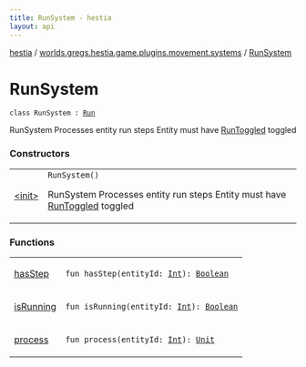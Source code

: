 ```yaml
---
title: RunSystem - hestia
layout: api
---
```


<div class='api-docs-breadcrumbs'><a href="../../index.html">hestia</a> / <a href="../index.html">worlds.gregs.hestia.game.plugins.movement.systems</a> / <a href="./index.html">RunSystem</a></div>

# RunSystem

<div class="signature"><code><span class="keyword">class </span><span class="identifier">RunSystem</span>&nbsp;<span class="symbol">:</span>&nbsp;<a href="../../worlds.gregs.hestia.game.api.movement/-run/index.html"><span class="identifier">Run</span></a></code></div>

RunSystem
Processes entity run steps
Entity must have <a href="../../worlds.gregs.hestia.game.plugins.movement.components/-run-toggled/index.html">RunToggled</a> toggled

### Constructors

<table class="api-docs-table">
<tbody>
<tr>
<td markdown="1">

<a href="-init-.html">&lt;init&gt;</a>


</td>
<td markdown="1">
<div class="signature"><code><span class="identifier">RunSystem</span><span class="symbol">(</span><span class="symbol">)</span></code></div>

RunSystem
Processes entity run steps
Entity must have <a href="../../worlds.gregs.hestia.game.plugins.movement.components/-run-toggled/index.html">RunToggled</a> toggled


</td>
</tr>
</tbody>
</table>

### Functions

<table class="api-docs-table">
<tbody>
<tr>
<td markdown="1">

<a href="has-step.html">hasStep</a>


</td>
<td markdown="1">
<div class="signature"><code><span class="keyword">fun </span><span class="identifier">hasStep</span><span class="symbol">(</span><span class="parameterName" id="worlds.gregs.hestia.game.plugins.movement.systems.RunSystem$hasStep(kotlin.Int)/entityId">entityId</span><span class="symbol">:</span>&nbsp;<a href="https://kotlinlang.org/api/latest/jvm/stdlib/kotlin/-int/index.html"><span class="identifier">Int</span></a><span class="symbol">)</span><span class="symbol">: </span><a href="https://kotlinlang.org/api/latest/jvm/stdlib/kotlin/-boolean/index.html"><span class="identifier">Boolean</span></a></code></div>

</td>
</tr>
<tr>
<td markdown="1">

<a href="is-running.html">isRunning</a>


</td>
<td markdown="1">
<div class="signature"><code><span class="keyword">fun </span><span class="identifier">isRunning</span><span class="symbol">(</span><span class="parameterName" id="worlds.gregs.hestia.game.plugins.movement.systems.RunSystem$isRunning(kotlin.Int)/entityId">entityId</span><span class="symbol">:</span>&nbsp;<a href="https://kotlinlang.org/api/latest/jvm/stdlib/kotlin/-int/index.html"><span class="identifier">Int</span></a><span class="symbol">)</span><span class="symbol">: </span><a href="https://kotlinlang.org/api/latest/jvm/stdlib/kotlin/-boolean/index.html"><span class="identifier">Boolean</span></a></code></div>

</td>
</tr>
<tr>
<td markdown="1">

<a href="process.html">process</a>


</td>
<td markdown="1">
<div class="signature"><code><span class="keyword">fun </span><span class="identifier">process</span><span class="symbol">(</span><span class="parameterName" id="worlds.gregs.hestia.game.plugins.movement.systems.RunSystem$process(kotlin.Int)/entityId">entityId</span><span class="symbol">:</span>&nbsp;<a href="https://kotlinlang.org/api/latest/jvm/stdlib/kotlin/-int/index.html"><span class="identifier">Int</span></a><span class="symbol">)</span><span class="symbol">: </span><a href="https://kotlinlang.org/api/latest/jvm/stdlib/kotlin/-unit/index.html"><span class="identifier">Unit</span></a></code></div>

</td>
</tr>
</tbody>
</table>
